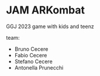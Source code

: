 # JAM ARKombat
 GGJ 2023 game with kids and teenz

team:

- Bruno Cecere
- Fabio Cecere
- Stefano Cecere
- Antonella Prunecchi

